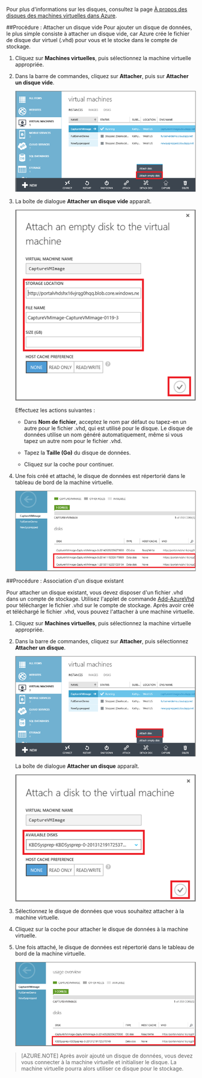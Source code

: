 ﻿
Pour plus d'informations sur les disques, consultez la page [À propos des disques des machines virtuelles dans Azure](http://go.microsoft.com/fwlink/p/?LinkId=403697).

##<a id="attachempty"></a>Procédure : Attacher un disque vide
Pour ajouter un disque de données, le plus simple consiste à attacher un disque vide, car Azure crée le fichier de disque dur virtuel (.vhd) pour vous et le stocke dans le compte de stockage.

1. Cliquez sur **Machines virtuelles**, puis sélectionnez la machine virtuelle appropriée.

2. Dans la barre de commandes, cliquez sur **Attacher**, puis sur **Attacher un disque vide**.


	![Attacher un disque vide](./media/howto-attach-disk-window-linux/AttachEmptyDisk.png)

3.	La boîte de dialogue **Attacher un disque vide** apparaît.


	![Attacher un nouveau disque vide](./media/howto-attach-disk-window-linux/AttachEmptyDetail.png)

 
	Effectuez les actions suivantes :

	- Dans **Nom de fichier**, acceptez le nom par défaut ou tapez-en un autre pour le fichier .vhd, qui est utilisé pour le disque. Le disque de données utilise un nom généré automatiquement, même si vous tapez un autre nom pour le fichier .vhd.

	- Tapez la **Taille (Go)** du disque de données. 

	- Cliquez sur la coche pour continuer.

4.	Une fois créé et attaché, le disque de données est répertorié dans le tableau de bord de la machine virtuelle.

	![Disque de données vide correctement attaché](./media/howto-attach-disk-window-linux/AttachEmptySuccess.png)

##<a id="attachexisting"></a>Procédure : Association d'un disque existant

Pour attacher un disque existant, vous devez disposer d'un fichier .vhd dans un compte de stockage. Utilisez l'applet de commande [Add-AzureVhd](http://go.microsoft.com/FWLink/p/?LinkID=391684) pour télécharger le fichier .vhd sur le compte de stockage. Après avoir créé et téléchargé le fichier .vhd, vous pouvez l'attacher à une machine virtuelle. 

1. Cliquez sur **Machines virtuelles**, puis sélectionnez la machine virtuelle appropriée.

2. Dans la barre de commandes, cliquez sur **Attacher**, puis sélectionnez **Attacher un disque**.


	![Attacher un disque de données](./media/howto-attach-disk-window-linux/AttachExistingDisk.png)

	La boîte de dialogue **Attacher un disque** apparaît.



	![Entrer les détails du disque de données](./media/howto-attach-disk-window-linux/AttachExistingDetail.png)

3. Sélectionnez le disque de données que vous souhaitez attacher à la machine virtuelle.

4. Cliquez sur la coche pour attacher le disque de données à la machine virtuelle.
 
5.	Une fois attaché, le disque de données est répertorié dans le tableau de bord de la machine virtuelle.


	![Disque de données correctement attaché](./media/howto-attach-disk-window-linux/AttachExistingSuccess.png)

> [AZURE.NOTE] 
> Après avoir ajouté un disque de données, vous devez vous connecter à la machine virtuelle et initialiser le disque. La machine virtuelle pourra alors utiliser ce disque pour le stockage.



<!--HONumber=42-->
